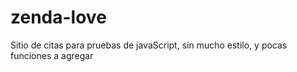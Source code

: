 # zenda-love
Sitio de citas para pruebas de javaScript, sin mucho estilo, y pocas funciones a agregar

